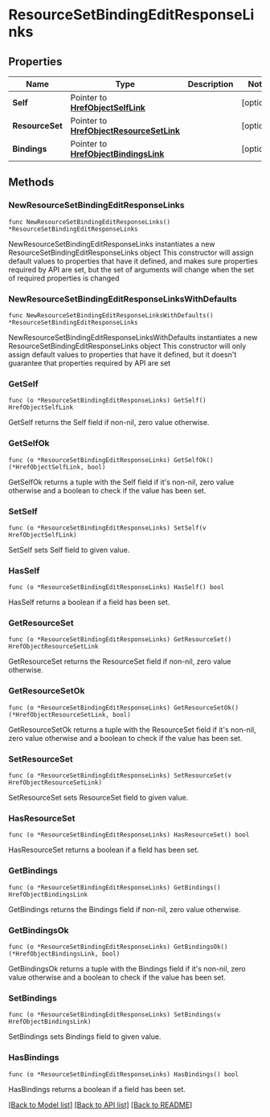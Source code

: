 # ResourceSetBindingEditResponseLinks

## Properties

Name | Type | Description | Notes
------------ | ------------- | ------------- | -------------
**Self** | Pointer to [**HrefObjectSelfLink**](HrefObjectSelfLink.md) |  | [optional] 
**ResourceSet** | Pointer to [**HrefObjectResourceSetLink**](HrefObjectResourceSetLink.md) |  | [optional] 
**Bindings** | Pointer to [**HrefObjectBindingsLink**](HrefObjectBindingsLink.md) |  | [optional] 

## Methods

### NewResourceSetBindingEditResponseLinks

`func NewResourceSetBindingEditResponseLinks() *ResourceSetBindingEditResponseLinks`

NewResourceSetBindingEditResponseLinks instantiates a new ResourceSetBindingEditResponseLinks object
This constructor will assign default values to properties that have it defined,
and makes sure properties required by API are set, but the set of arguments
will change when the set of required properties is changed

### NewResourceSetBindingEditResponseLinksWithDefaults

`func NewResourceSetBindingEditResponseLinksWithDefaults() *ResourceSetBindingEditResponseLinks`

NewResourceSetBindingEditResponseLinksWithDefaults instantiates a new ResourceSetBindingEditResponseLinks object
This constructor will only assign default values to properties that have it defined,
but it doesn't guarantee that properties required by API are set

### GetSelf

`func (o *ResourceSetBindingEditResponseLinks) GetSelf() HrefObjectSelfLink`

GetSelf returns the Self field if non-nil, zero value otherwise.

### GetSelfOk

`func (o *ResourceSetBindingEditResponseLinks) GetSelfOk() (*HrefObjectSelfLink, bool)`

GetSelfOk returns a tuple with the Self field if it's non-nil, zero value otherwise
and a boolean to check if the value has been set.

### SetSelf

`func (o *ResourceSetBindingEditResponseLinks) SetSelf(v HrefObjectSelfLink)`

SetSelf sets Self field to given value.

### HasSelf

`func (o *ResourceSetBindingEditResponseLinks) HasSelf() bool`

HasSelf returns a boolean if a field has been set.

### GetResourceSet

`func (o *ResourceSetBindingEditResponseLinks) GetResourceSet() HrefObjectResourceSetLink`

GetResourceSet returns the ResourceSet field if non-nil, zero value otherwise.

### GetResourceSetOk

`func (o *ResourceSetBindingEditResponseLinks) GetResourceSetOk() (*HrefObjectResourceSetLink, bool)`

GetResourceSetOk returns a tuple with the ResourceSet field if it's non-nil, zero value otherwise
and a boolean to check if the value has been set.

### SetResourceSet

`func (o *ResourceSetBindingEditResponseLinks) SetResourceSet(v HrefObjectResourceSetLink)`

SetResourceSet sets ResourceSet field to given value.

### HasResourceSet

`func (o *ResourceSetBindingEditResponseLinks) HasResourceSet() bool`

HasResourceSet returns a boolean if a field has been set.

### GetBindings

`func (o *ResourceSetBindingEditResponseLinks) GetBindings() HrefObjectBindingsLink`

GetBindings returns the Bindings field if non-nil, zero value otherwise.

### GetBindingsOk

`func (o *ResourceSetBindingEditResponseLinks) GetBindingsOk() (*HrefObjectBindingsLink, bool)`

GetBindingsOk returns a tuple with the Bindings field if it's non-nil, zero value otherwise
and a boolean to check if the value has been set.

### SetBindings

`func (o *ResourceSetBindingEditResponseLinks) SetBindings(v HrefObjectBindingsLink)`

SetBindings sets Bindings field to given value.

### HasBindings

`func (o *ResourceSetBindingEditResponseLinks) HasBindings() bool`

HasBindings returns a boolean if a field has been set.


[[Back to Model list]](../README.md#documentation-for-models) [[Back to API list]](../README.md#documentation-for-api-endpoints) [[Back to README]](../README.md)


